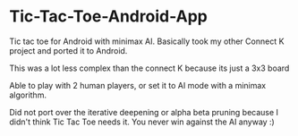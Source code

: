 # Tic-Tac-Toe-Android-App
Tic tac toe for Android with minimax AI. Basically took my other Connect K project and ported it to Android.

This was a lot less complex than the connect K because its just a 3x3 board


Able to play with 2 human players, or set it to AI mode with a minimax algorithm. 

Did not port over the iterative deepening or alpha beta pruning because I didn't think Tic Tac Toe needs it. You never win against the AI anyway :)
